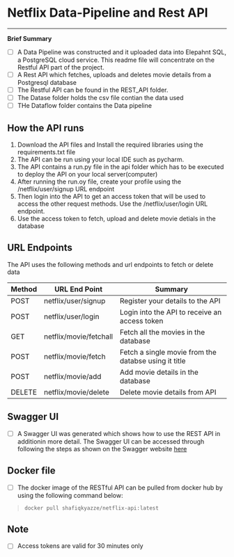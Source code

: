 
# Netflix Data-Pipeline and Rest API
------------------------------------------------------------------------------------------------------------------------------------------------------
**Brief Summary**


- [ ] A Data Pipeline was constructed and it uploaded data into Elepahnt SQL, a PostgreSQL cloud service. This readme file will concentrate on the Restful API part of the project. 
- [ ]  A Rest API which fetches, uploads and deletes movie details from a Postgresql database
- [ ] The Restful API can be found in the REST_API folder.
- [ ] The Datase folder holds the csv file contian the data used
- [ ] THe Dataflow folder contains the Data pipeline

## **How the API runs**
1.  Download the API files and Install the required libraries using  the requirements.txt file
2.  The API can be run using your local IDE such as pycharm. 
3.  The API contains a run.py file in the api folder which has to be executed to deploy the API on your local server(computer)
4.  After running the run.oy file, create your profile using the /netflix/user/signup URL endpoint
5.  Then login into the API to get an access token that will be used to access the other request methods. Use the /netflix/user/login URL endpoint.
6.  Use the access token to fetch, upload and delete movie detials in the database


## **URL Endpoints**

The API uses the following methods and url endpoints to fetch or delete data

| Method   | URL End Point            | Summary	            						                    |
|----------|--------------------------|-----------------------------------------------------|
|  	POST   | netflix/user/signup      | Register your details to the API                    |
|  	POST   |  netflix/user/login      | Login into the API to receive an access token       |
|  	GET    |  netflix/movie/fetchall  | Fetch all the movies in the database                |
|  	POST   |  netflix/movie/fetch     | Fetch a single movie from the databse using it title|
|  	POST	 |  netflix/movie/add       | Add movie details in the database                   |
|  	DELETE |  netflix/movie/delete    | Delete movie details from API                       |



## **Swagger UI**
- [ ] A Swagger UI was generated which shows how to use the REST API in additionin more detail.
The Swagger UI can be accessed through following the steps as shown on the Swagger website [here](https://swagger.io/docs/swagger-inspector/how-to-use-swagger-inspector/)

## **Docker file**
- [ ] The docker image of the RESTful API can be pulled from docker hub by using the following command below:
>     docker pull shafiqkyazze/netflix-api:latest

## **Note**
- [ ] Access tokens are valid for 30 minutes only
